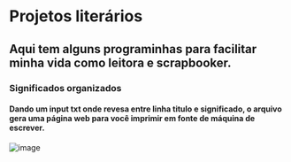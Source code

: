 # Projetos literários

## Aqui tem alguns programinhas para facilitar minha vida como leitora e scrapbooker.

### Significados organizados
#### Dando um input txt onde revesa entre linha titulo e significado, o arquivo gera uma página web para você imprimir em fonte de máquina de escrever. 
![image](https://user-images.githubusercontent.com/21224945/163586772-3f8d3a66-e4aa-4c7e-a1ba-538a04c1b8da.png)

